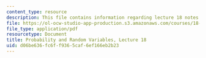 ```yaml
---
content_type: resource
description: This file contains information regarding lecture 18 notes.
file: https://ol-ocw-studio-app-production.s3.amazonaws.com/courses/18-440-probability-and-random-variables-spring-2014/d06be636fc6ff9365caf6ef166eb2b23_MIT18_440S14_Lecture18.pdf
file_type: application/pdf
resourcetype: Document
title: Probability and Random Variables, Lecture 18
uid: d06be636-fc6f-f936-5caf-6ef166eb2b23
---
```

